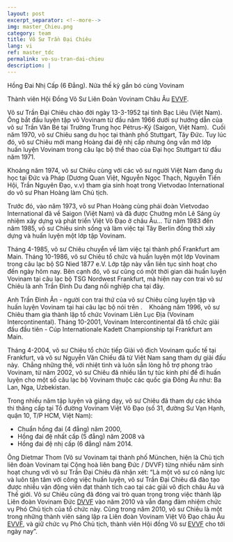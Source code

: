 ```yaml
---
layout: post
excerpt_separator: <!--more-->
img: master_Chieu.png
category: team
title: Võ Sư Trần Đại Chiêu
lang: vi
ref: master_tdc
permalink: vo-su-tran-dai-chieu
description: |
---
```



Hồng Đai Nhị Cấp (6 Đẳng).  Nửa thế kỷ gắn bó cùng Vovinam

Thành viên Hội Đồng Võ Sư Liên Đoàn Vovinam Châu Âu [EVVF](http://www.vovinam-evvf.eu/evvf-2/leadership/).

Võ sư Trần Đại Chiêu chào đời ngày 13-3-1952 tại tỉnh Bạc Liêu (Việt Nam).
Ông bắt đầu luyện tập võ Vovinam từ đầu năm 1966 dưới sự hướng dẫn của võ sư Trần Văn Bé tại Trường Trung học Pétrus-Ký (Saigon, Việt Nam). 
Cuối năm 1970, võ sư Chiêu sang du học tại thành phố Stuttgart, Tây Đức.
Tuy lúc đó, võ sư Chiêu mới mang Hoàng đai đệ nhị cấp nhưng ông vẫn mở lớp huấn luyện Vovinam trong câu lạc bộ thể thao của Đại học Stuttgart từ đầu năm 1971. 

<!--more-->

Khoảng năm 1974, võ sư Chiêu cùng với các võ sư người Việt Nam đang du học tại Đức và Pháp (Dương Quan Việt, Nguyễn Ngọc Thạch, Nguyễn Tiến Hội, Trần Nguyên Đạo, v.v) tham gia sinh hoạt trong Vietvodao International do võ sư Phan Hoàng làm Chủ tịch.

Trước đó, vào năm 1973, võ sư Phan Hoàng cùng phái đoàn Vietvodao International đã về Saigon (Việt Nam) và đã được Chưởng môn Lê Sáng ủy nhiệm xây dựng và phát triển Việt Võ Đạo ở châu Âu...
Từ năm 1983 đến năm 1985, võ sư Chiêu sinh sống và làm việc tại Tây Berlin đồng thời xây dựng và huấn luyện một lớp tập Vovinam.

Tháng 4-1985, võ sư Chiêu chuyển về làm việc tại thành phố Frankfurt am Main.
Tháng 10-1986, võ sư Chiêu tổ chức và huấn luyện một lớp Vovinam trong câu lạc bộ SG Nied 1877 e.V.
Lớp tập này vẫn liên tục sinh hoạt cho đến ngày hôm nay. Bên cạnh đó, võ sư cũng có một thời gian dài huấn luyện Vovinam tại câu lạc bộ TSG Nordwest Frankfurt, mà hiện nay con trai võ sư Chiêu là anh Trần Đình Du đang nối nghiệp cha tại đây.

Anh Trần Đình Ân - người con trai thứ của võ sư Chiêu cũng luyện tập và huấn luyện Vovinam tại hai câu lạc bộ nói trên .
  
Khoảng năm 1996, võ sư Chiêu tham gia thành lập tổ chức Vovinam Liên Lục Địa (Vovinam Intercontinental). Tháng 10-2001, Vovinam Intercontinental đã tổ chức giải đấu đầu tiên - Cúp Internationale Kadett Championship tại Frankfurt am Main.

Tháng 4-2004, võ sư Chiêu tổ chức tiếp Giải vô địch Vovinam quốc tế tại Frankfurt, và võ sư Nguyễn Văn Chiếu đã từ Việt Nam sang tham dự giải đấu này. 
Chẳng những thế, với nhiệt tình và luôn sẵn lòng hỗ trợ phong trào Vovinam, từ năm 2002, võ sư Chiêu đã nhiều lần tự túc kinh phí để đi huấn luyện cho một số câu lạc bộ Vovinam thuộc các quốc gia Đông Âu như: Ba Lan, Nga, Uzbekistan. 

Trong nhiều năm tập luyện và giảng dạy, võ sư Chiêu đã tham dự các khóa thi thăng cấp tại
Tổ đường Vovinam Việt Võ Đạo (số 31, đường Sư Vạn Hạnh, quận 10, T/P HCM, Việt Nam):

- Chuẩn hồng đai (4 đẳng) năm 2000,
- Hồng đai đệ nhất cấp (5 đẳng) năm 2008 và
- Hồng đai đệ nhị cấp (6 đẳng) năm 2014.

Ông Dietmar Thom (Võ sư Vovinam tại thành phố München, hiện là Chủ tịch liên đoàn Vovinam tại Cộng hoà liên bang Đức / DVVF) từng nhiều năm sinh hoạt chung với võ sư Trần Đại Chiêu đã nhận xét: “Là một võ sư có năng lực và luôn tận tâm với công việc huấn luyện, võ sư Trần Đại Chiêu đã đào tạo được nhiều vận động viên đạt thành tích cao tại các giải vô địch châu Âu và Thế giới.
Võ sư Chiêu cũng đã đóng vai trò quan trọng trong việc thành lập Liên đoàn Vovinam Đức [DVVF](http://www.vovinam-in-dvvf.eu/) vào năm 2010 và vẫn đang đảm nhiệm chức vụ Phó Chủ tịch của tổ chức này.
Cũng trong năm 2010, võ sư Chiêu là một trong những thành viên sáng lập ra Liên đoàn Vovinam Việt Võ Đạo châu Âu [EVVF](http://www.vovinam-evvf.eu/evvf-2/leadership/), và giữ chức vụ Phó Chủ tịch, thành viên Hội đồng Võ sư [EVVF](http://www.vovinam-evvf.eu/evvf-2/leadership/) cho tới ngày nay”. 


